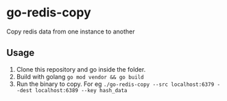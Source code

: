 # go-redis-copy
Copy redis data from one instance to another

## Usage
1. Clone this repository and go inside the folder.
2. Build with golang `go mod vendor && go build`
3. Run the binary to copy. For eg `./go-redis-copy --src localhost:6379 --dest localhost:6389 --key hash_data`
